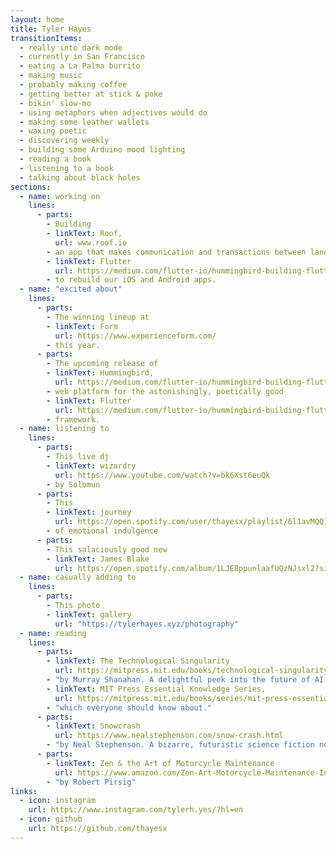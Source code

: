 ```yaml
---
layout: home
title: Tyler Hayes
transitionItems:
  - really into dark mode
  - currently in San Francisco
  - eating a La Palma burrito
  - making music
  - probably making coffee
  - getting better at stick & poke
  - bikin' slow-mo
  - using metaphors when adjectives would do
  - making some leather wallets
  - waxing poetic
  - discovering weekly
  - building some Arduino mood lighting
  - reading a book
  - listening to a book
  - talking about black holes
sections:
  - name: working on
    lines:
      - parts:
        - Building
        - linkText: Roof,
          url: www.roof.io
        - an app that makes communication and transactions between landlords, tenants, and roommates simple. Currently, using
        - linkText: Flutter
          url: https://medium.com/flutter-io/hummingbird-building-flutter-for-the-web-e687c2a023a8
        - to rebuild our iOS and Android apps.
  - name: "excited about"
    lines:
      - parts:
        - The winning lineup at
        - linkText: Form
          url: https://www.experienceform.com/
        - this year.
      - parts:
        - The upcoming release of
        - linkText: Hummingbird,
          url: https://medium.com/flutter-io/hummingbird-building-flutter-for-the-web-e687c2a023a8
        - web platform for the astonishingly, poetically good
        - linkText: Flutter
          url: https://medium.com/flutter-io/hummingbird-building-flutter-for-the-web-e687c2a023a8
        - framework.
  - name: listening to
    lines:
      - parts:
        - This live dj
        - linkText: wizardry
          url: https://www.youtube.com/watch?v=bk6Xst6euQk
        - by Solomun
      - parts:
        - This 
        - linkText: journey
          url: https://open.spotify.com/user/thayesx/playlist/6l1avMQQIgFahYYQWZnowO?si=_Ebvlib3Q5OBWfWNiugd_w
        - of emotional indulgence
      - parts:
        - This salaciously good new
        - linkText: James Blake
          url: https://open.spotify.com/album/1LJE8ppunlaafUQzNJsxl2?si=I8_2DoUnQza9cACrKKlX7A
  - name: casually adding to
    lines:
      - parts:
        - This photo
        - linkText: gallery
          url: "https://tylerhayes.xyz/photography"
  - name: reading
    lines:
      - parts:
        - linkText: The Technological Singularity
          url: https://mitpress.mit.edu/books/technological-singularity
        - "by Murray Shanahan. A delightful peek into the future of AI and brain emulation. Also part of the"
        - linkText: MIT Press Essential Knowledge Series,
          url: https://mitpress.mit.edu/books/series/mit-press-essential-knowledge-series
        - "which everyone should know about."
      - parts:
        - linkText: Snowcrash
          url: https://www.nealstephenson.com/snow-crash.html
        - "by Neal Stephenson. A bizarre, futuristic science fiction novel set in a digital metaverse, featuring super hacker and master swordsman, Hiro Protagonist."
      - parts:
        - linkText: Zen & the Art of Motorcycle Maintenance
          url: https://www.amazon.com/Zen-Art-Motorcycle-Maintenance-Inquiry/dp/0060589469
        - "by Robert Pirsig"
links:
  - icon: instagram
    url: https://www.instagram.com/tylerh.yes/?hl=en
  - icon: github
    url: https://github.com/thayesx
---
```

